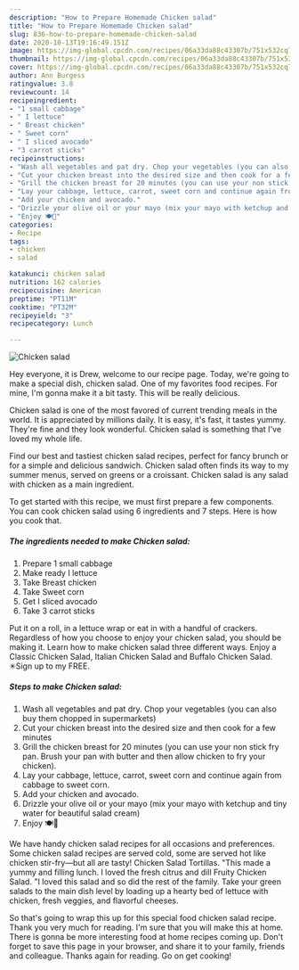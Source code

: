 ```yaml
---
description: "How to Prepare Homemade Chicken salad"
title: "How to Prepare Homemade Chicken salad"
slug: 836-how-to-prepare-homemade-chicken-salad
date: 2020-10-13T19:16:49.151Z
image: https://img-global.cpcdn.com/recipes/06a33da88c43307b/751x532cq70/chicken-salad-recipe-main-photo.jpg
thumbnail: https://img-global.cpcdn.com/recipes/06a33da88c43307b/751x532cq70/chicken-salad-recipe-main-photo.jpg
cover: https://img-global.cpcdn.com/recipes/06a33da88c43307b/751x532cq70/chicken-salad-recipe-main-photo.jpg
author: Ann Burgess
ratingvalue: 3.8
reviewcount: 14
recipeingredient:
- "1 small cabbage"
- " I lettuce"
- " Breast chicken"
- " Sweet corn"
- " I sliced avocado"
- "3 carrot sticks"
recipeinstructions:
- "Wash all vegetables and pat dry. Chop your vegetables (you can also buy them chopped in supermarkets)"
- "Cut your chicken breast into the desired size and then cook for a few minutes"
- "Grill the chicken breast for 20 minutes (you can use your non stick fry pan. Brush your pan with butter and then allow chicken to fry your chicken)."
- "Lay your cabbage, lettuce, carrot, sweet corn and continue again from cabbage to sweet corn."
- "Add your chicken and avocado."
- "Drizzle your olive oil or your mayo (mix your mayo with ketchup and tiny water for beautiful salad cream)"
- "Enjoy 🍽🍷"
categories:
- Recipe
tags:
- chicken
- salad

katakunci: chicken salad 
nutrition: 162 calories
recipecuisine: American
preptime: "PT11M"
cooktime: "PT32M"
recipeyield: "3"
recipecategory: Lunch

---
```



![Chicken salad](https://img-global.cpcdn.com/recipes/06a33da88c43307b/751x532cq70/chicken-salad-recipe-main-photo.jpg)

Hey everyone, it is Drew, welcome to our recipe page. Today, we're going to make a special dish, chicken salad. One of my favorites food recipes. For mine, I'm gonna make it a bit tasty. This will be really delicious.

Chicken salad is one of the most favored of current trending meals in the world. It is appreciated by millions daily. It is easy, it's fast, it tastes yummy. They're fine and they look wonderful. Chicken salad is something that I've loved my whole life.

Find our best and tastiest chicken salad recipes, perfect for fancy brunch or for a simple and delicious sandwich. Chicken salad often finds its way to my summer menus, served on greens or a croissant. Chicken salad is any salad with chicken as a main ingredient.


To get started with this recipe, we must first prepare a few components. You can cook chicken salad using 6 ingredients and 7 steps. Here is how you cook that.

<!--inarticleads1-->

##### The ingredients needed to make Chicken salad:

1. Prepare 1 small cabbage
1. Make ready  I lettuce
1. Take  Breast chicken
1. Take  Sweet corn
1. Get  I sliced avocado
1. Take 3 carrot sticks


Put it on a roll, in a lettuce wrap or eat in with a handful of crackers. Regardless of how you choose to enjoy your chicken salad, you should be making it. Learn how to make chicken salad three different ways. Enjoy a Classic Chicken Salad, Italian Chicken Salad and Buffalo Chicken Salad. ✳︎Sign up to my FREE. 

<!--inarticleads2-->

##### Steps to make Chicken salad:

1. Wash all vegetables and pat dry. Chop your vegetables (you can also buy them chopped in supermarkets)
1. Cut your chicken breast into the desired size and then cook for a few minutes
1. Grill the chicken breast for 20 minutes (you can use your non stick fry pan. Brush your pan with butter and then allow chicken to fry your chicken).
1. Lay your cabbage, lettuce, carrot, sweet corn and continue again from cabbage to sweet corn.
1. Add your chicken and avocado.
1. Drizzle your olive oil or your mayo (mix your mayo with ketchup and tiny water for beautiful salad cream)
1. Enjoy 🍽🍷


We have handy chicken salad recipes for all occasions and preferences. Some chicken salad recipes are served cold, some are served hot like chicken stir-fry—but all are tasty! Chicken Salad Tortillas. &#34;This made a yummy and filling lunch. I loved the fresh citrus and dill Fruity Chicken Salad. &#34;I loved this salad and so did the rest of the family. Take your green salads to the main dish level by loading up a hearty bed of lettuce with chicken, fresh veggies, and flavorful cheeses. 

So that's going to wrap this up for this special food chicken salad recipe. Thank you very much for reading. I'm sure that you will make this at home. There is gonna be more interesting food at home recipes coming up. Don't forget to save this page in your browser, and share it to your family, friends and colleague. Thanks again for reading. Go on get cooking!

